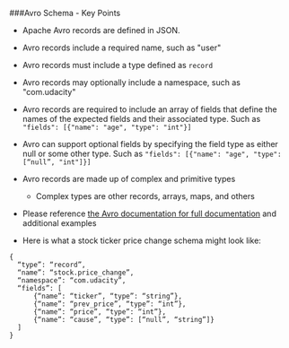 ###Avro Schema - Key Points

* Apache Avro records are defined in JSON.
* Avro records include a required name, such as "user"
* Avro records must include a type defined as ```record```
* Avro records may optionally include a namespace, such as "com.udacity"
* Avro records are required to include an array of fields that define the names of the expected fields and their associated type. Such as ```"fields": [{"name": "age", "type": "int"}]```
* Avro can support optional fields by specifying the field type as either null or some other type. Such as ```"fields": [{"name": "age", "type": [“null”, "int"]}]```
* Avro records are made up of complex and primitive types
  * Complex types are other records, arrays, maps, and others

* Please reference [the Avro documentation for full documentation](https://avro.apache.org/docs/1.8.2/spec.html#schemas) and additional examples
* Here is what a stock ticker price change schema might look like:

```
{
  “type”: “record”,
  “name”: “stock.price_change”,
  “namespace”: “com.udacity”,
  “fields”: [
      {“name”: “ticker”, “type”: “string”},
      {“name”: “prev_price”, “type”: “int”},
      {“name”: “price”, “type”: “int”},
      {“name”: “cause”, “type”: [“null”, “string”]}
  ]
}
